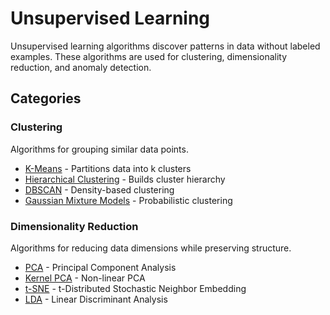 # Unsupervised Learning

Unsupervised learning algorithms discover patterns in data without labeled examples. These algorithms are used for clustering, dimensionality reduction, and anomaly detection.

## Categories

### Clustering
Algorithms for grouping similar data points.

- [K-Means](clustering/k_means.py) - Partitions data into k clusters
- [Hierarchical Clustering](clustering/hierarchical_clustering.py) - Builds cluster hierarchy
- [DBSCAN](clustering/dbscan.py) - Density-based clustering
- [Gaussian Mixture Models](clustering/gaussian_mixture_models.py) - Probabilistic clustering

### Dimensionality Reduction
Algorithms for reducing data dimensions while preserving structure.

- [PCA](dimensionality_reduction/pca.py) - Principal Component Analysis
- [Kernel PCA](dimensionality_reduction/kernel_pca.py) - Non-linear PCA
- [t-SNE](dimensionality_reduction/t_sne.py) - t-Distributed Stochastic Neighbor Embedding
- [LDA](dimensionality_reduction/lda.py) - Linear Discriminant Analysis
